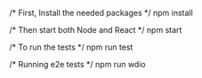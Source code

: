 
/* First, Install the needed packages */
npm install

/* Then start both Node and React */
npm start

/* To run the tests */
npm run test

/* Running e2e tests */
npm run wdio
